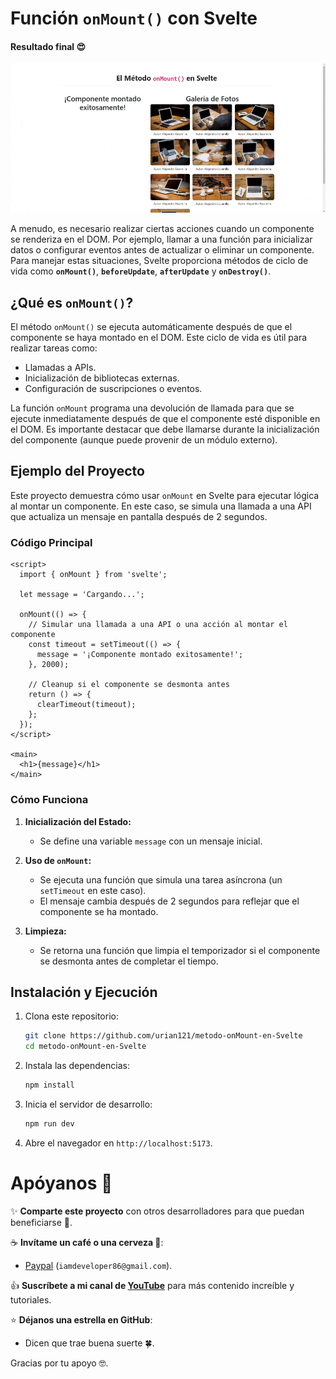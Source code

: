# Función `onMount()` con Svelte

#### Resultado final 😍

![](https://raw.githubusercontent.com/urian121/imagenes-proyectos-github/refs/heads/master/el-metodo-onMount-en-Svelte.gif)

A menudo, es necesario realizar ciertas acciones cuando un componente se renderiza en el DOM. 
Por ejemplo, llamar a una función para inicializar datos o configurar eventos antes de actualizar o eliminar un componente.
Para manejar estas situaciones, Svelte proporciona métodos de ciclo de vida como **`onMount()`**, **`beforeUpdate`**, **`afterUpdate`** y **`onDestroy()`**.

## ¿Qué es `onMount()`?

El método `onMount()` se ejecuta automáticamente después de que el componente se haya montado en el DOM. Este ciclo de vida es útil para realizar tareas como:

- Llamadas a APIs.
- Inicialización de bibliotecas externas.
- Configuración de suscripciones o eventos.

La función `onMount` programa una devolución de llamada para que se ejecute inmediatamente después de que el componente esté disponible en el DOM. Es importante destacar que debe llamarse durante la inicialización del componente (aunque puede provenir de un módulo externo).

## Ejemplo del Proyecto

Este proyecto demuestra cómo usar `onMount` en Svelte para ejecutar lógica al montar un componente. En este caso, se simula una llamada a una API que actualiza un mensaje en pantalla después de 2 segundos.

### Código Principal

```svelte
<script>
  import { onMount } from 'svelte';

  let message = 'Cargando...';

  onMount(() => {
    // Simular una llamada a una API o una acción al montar el componente
    const timeout = setTimeout(() => {
      message = '¡Componente montado exitosamente!';
    }, 2000);

    // Cleanup si el componente se desmonta antes
    return () => {
      clearTimeout(timeout);
    };
  });
</script>

<main>
  <h1>{message}</h1>
</main>
```

### Cómo Funciona

1. **Inicialización del Estado:**
   - Se define una variable `message` con un mensaje inicial.

2. **Uso de `onMount`:**
   - Se ejecuta una función que simula una tarea asíncrona (un `setTimeout` en este caso).
   - El mensaje cambia después de 2 segundos para reflejar que el componente se ha montado.

3. **Limpieza:**
   - Se retorna una función que limpia el temporizador si el componente se desmonta antes de completar el tiempo.

## Instalación y Ejecución

1. Clona este repositorio:
   ```bash
   git clone https://github.com/urian121/metodo-onMount-en-Svelte
   cd metodo-onMount-en-Svelte
   ```

2. Instala las dependencias:
   ```bash
   npm install
   ```

3. Inicia el servidor de desarrollo:
   ```bash
   npm run dev
   ```

4. Abre el navegador en `http://localhost:5173`.


# Apóyanos 🙌

✨ **Comparte este proyecto** con otros desarrolladores para que puedan beneficiarse 📢.

☕ **Invítame un café o una cerveza 🍺**:
   - [Paypal](https://www.paypal.me/iamdeveloper86) (`iamdeveloper86@gmail.com`).

👍 **Suscríbete a mi canal de [YouTube](https://www.youtube.com/WebDeveloperUrianViera?sub_confirmation=1)** para más contenido increíble y tutoriales.

⭐ **Déjanos una estrella en GitHub**:
   - Dicen que trae buena suerte 🍀.

Gracias por tu apoyo 🤓.
